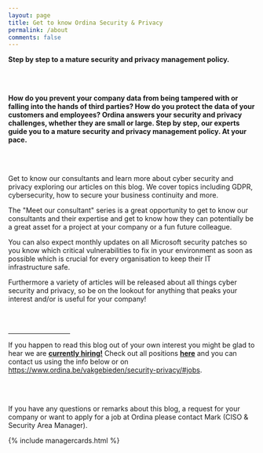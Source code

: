 ```yaml
---
layout: page
title: Get to know Ordina Security & Privacy
permalink: /about
comments: false
---
```


<div class="Abouttext">

<b>Step by step to a mature security and privacy management policy.

<br><br>

How do you prevent your company data from being tampered with or falling into the hands of third parties? How do you protect the data of your customers and employees? Ordina answers your security and privacy challenges, whether they are small or large. Step by step, our experts guide you to a mature security and privacy management policy. At your pace.</b>

<br><br>

Get to know our consultants and learn more about cyber security and privacy exploring our articles on this blog. We cover topics including GDPR, cybersecurity, how to secure your business continuity and more.


The "Meet our consultant" series is a great opportunity to get to know our consultants and their expertise and get to know how they can potentially be a great asset for a project at your company or a fun future colleague.


You can also expect monthly updates on all Microsoft security patches so you know which critical vulnerabilities to fix in your environment as soon as possible which is crucial for every organisation to keep their IT infrastructure safe.


Furthermore a variety of articles will be released about all things cyber security and privacy, so be on the lookout for anything that peaks your interest and/or is useful for your company!

<br><br>

<hr style="width:25%;margin-left:0;">


If you happen to read this blog out of your own interest you might be glad to hear we are <a href="https://www.ordina.be/vakgebieden/security-privacy/#jobs"><b>currently hiring!</b></a> Check out all positions <a href="https://www.ordina.be/vakgebieden/security-privacy/#jobs"><b>here</b></a> and you can contact us using the info below or on <a href="https://www.ordina.be/vakgebieden/security-privacy/#jobs">https://www.ordina.be/vakgebieden/security-privacy/#jobs</a>.

<br><br>

If you have any questions or remarks about this blog, a request for your company or want to apply for a job at Ordina please contact Mark (CISO & Security Area Manager).

</div>

{% include managercards.html %}